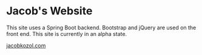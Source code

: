 # Jacob's Website

This site uses a Spring Boot backend. Bootstrap and jQuery are used on the front end. This site is currently in an alpha state.

[jacobkozol.com](http://www.jacobkozol.com)
